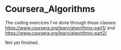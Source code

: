 # Coursera_Algorithms

The coding exercices I've done through these classes: https://www.coursera.org/learn/algorithms-part1/ and https://www.coursera.org/learn/algorithms-part2/

Not yet finished.
